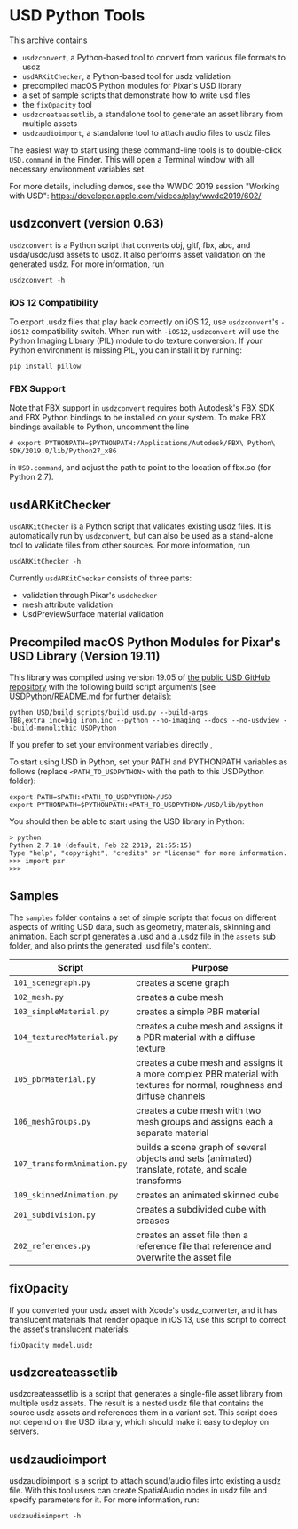 # USD Python Tools

This archive contains
- `usdzconvert`, a Python-based tool to convert from various file formats to usdz
- `usdARKitChecker`, a Python-based tool for usdz validation
- precompiled macOS Python modules for Pixar's USD library
- a set of sample scripts that demonstrate how to write usd files
- the `fixOpacity` tool
- `usdzcreateassetlib`, a standalone tool to generate an asset library from multiple assets
- `usdzaudioimport`, a standalone tool to attach audio files to usdz files

The easiest way to start using these command-line tools is to double-click `USD.command` in the Finder. This will open a Terminal window with all necessary environment variables set.

For more details, including demos, see the WWDC 2019 session "Working with USD": 
https://developer.apple.com/videos/play/wwdc2019/602/

## usdzconvert (version 0.63)

`usdzconvert` is a Python script that converts obj, gltf, fbx, abc, and usda/usdc/usd assets to usdz.
It also performs asset validation on the generated usdz.
For more information, run 

    usdzconvert -h

### iOS 12 Compatibility

To export .usdz files that play back correctly on iOS 12, use `usdzconvert`'s  `-iOS12` compatibility switch. When run with `-iOS12`, `usdzconvert` will use the Python Imaging Library (PIL) module to do texture conversion. 
If your Python environment is missing PIL, you can install it by running:

    pip install pillow

### FBX Support

Note that FBX support in `usdzconvert` requires both Autodesk's FBX SDK and FBX Python bindings to be installed on your system.
To make FBX bindings available to Python, uncomment the line 

    # export PYTHONPATH=$PYTHONPATH:/Applications/Autodesk/FBX\ Python\ SDK/2019.0/lib/Python27_x86

in `USD.command`, and adjust the path to point to the location of fbx.so (for Python 2.7).

## usdARKitChecker

`usdARKitChecker` is a Python script that validates existing usdz files. It is automatically run by `usdzconvert`, but can also be used as a stand-alone tool to validate files from other sources.
For more information, run 

    usdARKitChecker -h

Currently `usdARKitChecker` consists of three parts:
- validation through Pixar's `usdchecker`
- mesh attribute validation
- UsdPreviewSurface material validation

## Precompiled macOS Python Modules for Pixar's USD Library (Version 19.11)

This library was compiled using version 19.05 of [the public USD GitHub repository](http://openusd.org) with the following build script arguments (see USDPython/README.md for further details):

    python USD/build_scripts/build_usd.py --build-args TBB,extra_inc=big_iron.inc --python --no-imaging --docs --no-usdview --build-monolithic USDPython

If you prefer to set your environment variables directly , 

To start using USD in Python, set your PATH and PYTHONPATH variables as follows (replace `<PATH_TO_USDPYTHON>` with the path to this USDPython folder):

    export PATH=$PATH:<PATH_TO_USDPYTHON>/USD
    export PYTHONPATH=$PYTHONPATH:<PATH_TO_USDPYTHON>/USD/lib/python

You should then be able to start using the USD library in Python:

    > python     
    Python 2.7.10 (default, Feb 22 2019, 21:55:15) 
    Type "help", "copyright", "credits" or "license" for more information.
    >>> import pxr
    >>> 

## Samples

The `samples` folder contains a set of simple scripts that focus on different aspects of writing USD data, such as geometry, materials, skinning and animation. 
Each script generates a .usd and a .usdz file in the `assets` sub folder, and also prints the generated .usd file's content.

| Script | Purpose |
| ------ | --- |
| `101_scenegraph.py` | creates a scene graph |
| `102_mesh.py` | creates a cube mesh |
| `103_simpleMaterial.py` | creates a simple PBR material |
| `104_texturedMaterial.py` | creates a cube mesh and assigns it a PBR material with a diffuse texture |
| `105_pbrMaterial.py` | creates a cube mesh and assigns it a more complex PBR material with textures for normal, roughness and diffuse channels |
| `106_meshGroups.py` | creates a cube mesh with two mesh groups and assigns each a separate material |
| `107_transformAnimation.py` |  builds a scene graph of several objects and sets (animated) translate, rotate, and scale transforms |
| `109_skinnedAnimation.py` | creates an animated skinned cube |
| `201_subdivision.py` | creates a subdivided cube with creases |
| `202_references.py` | creates an asset file then a reference file that reference and overwrite the asset file|

## fixOpacity

If you converted your usdz asset with Xcode's usdz_converter, and it has translucent materials that render opaque in iOS 13, use this script to correct the asset's translucent materials:

    fixOpacity model.usdz

## usdzcreateassetlib

usdzcreateassetlib is a script that generates a single-file asset library from multiple usdz assets. The result is a nested usdz file that contains the source usdz assets and references them in a variant set.
This script does not depend on the USD library, which should make it easy to deploy on servers.

## usdzaudioimport

usdzaudioimport is a script to attach sound/audio files into existing a usdz file. With this tool users can create SpatialAudio nodes in usdz file and specify parameters for it. For more information, run:

    usdzaudioimport -h


